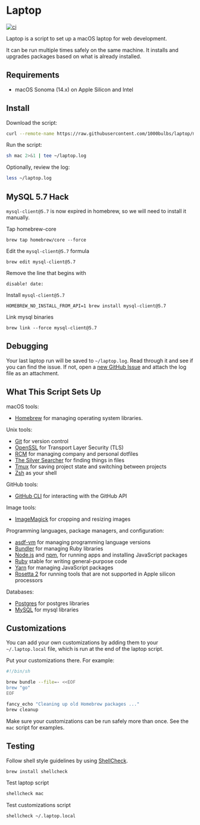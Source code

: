 # Laptop

[![ci](https://github.com/1000bulbs/laptop/actions/workflows/test.yml/badge.svg)](https://github.com/1000Bulbs/laptop/actions/workflows/test.yml)

Laptop is a script to set up a macOS laptop for web development.

It can be run multiple times safely on the same machine. It installs and
upgrades packages based on what is already installed.

## Requirements

- macOS Sonoma (14.x) on Apple Silicon and Intel

## Install

Download the script:

```sh
curl --remote-name https://raw.githubusercontent.com/1000bulbs/laptop/master/mac
```

Run the script:

```sh
sh mac 2>&1 | tee ~/laptop.log
```

Optionally, review the log:

```sh
less ~/laptop.log
```

## MySQL 5.7 Hack

`mysql-client@5.7` is now expired in homebrew, so we will need to install it manually.

Tap homebrew-core

```
brew tap homebrew/core --force
```

Edit the `mysql-client@5.7` formula

```
brew edit mysql-client@5.7
```

Remove the line that begins with

```
disable! date:
```

Install `mysql-client@5.7`

```
HOMEBREW_NO_INSTALL_FROM_API=1 brew install mysql-client@5.7
```

Link mysql binaries

```
brew link --force mysql-client@5.7
```

## Debugging

Your last laptop run will be saved to `~/laptop.log`. Read through it and see if
you can find the issue. If not, open a [new GitHub
Issue](https://github.com/1000bulbs/laptop/issues/new) and attach the log file
as an attachment.

## What This Script Sets Up

macOS tools:

- [Homebrew] for managing operating system libraries.

[Homebrew]: http://brew.sh/

Unix tools:

- [Git] for version control
- [OpenSSL] for Transport Layer Security (TLS)
- [RCM] for managing company and personal dotfiles
- [The Silver Searcher] for finding things in files
- [Tmux] for saving project state and switching between projects
- [Zsh] as your shell

[Git]: https://git-scm.com/
[OpenSSL]: https://www.openssl.org/
[RCM]: https://github.com/thoughtbot/rcm
[The Silver Searcher]: https://github.com/ggreer/the_silver_searcher
[Tmux]: https://tmux.github.io/
[Zsh]: https://www.zsh.org/

GitHub tools:

- [GitHub CLI] for interacting with the GitHub API

[GitHub CLI]: https://cli.github.com/

Image tools:

- [ImageMagick] for cropping and resizing images

Programming languages, package managers, and configuration:

- [asdf-vm] for managing programming language versions
- [Bundler] for managing Ruby libraries
- [Node.js] and [npm], for running apps and installing JavaScript packages
- [Ruby] stable for writing general-purpose code
- [Yarn] for managing JavaScript packages
- [Rosetta 2] for running tools that are not supported in Apple silicon processors

[Bundler]: https://bundler.io/
[ImageMagick]: https://www.imagemagick.org/
[Node.js]: http://nodejs.org/
[npm]: https://www.npmjs.org/
[asdf-vm]: https://github.com/asdf-vm/asdf
[Ruby]: https://www.ruby-lang.org/en/
[Yarn]: https://yarnpkg.com/en/
[Rosetta 2]: https://developer.apple.com/documentation/apple-silicon/about-the-rosetta-translation-environment

Databases:

- [Postgres] for postgres libraries
- [MySQL] for mysql libraries

[Postgres]: https://www.postgresql.org/
[MySQL]: https://www.mysql.com

## Customizations

You can add your own customizations by adding them to your `~/.laptop.local`
file, which is run at the end of the laptop script.

Put your customizations there.
For example:

```sh
#!/bin/sh

brew bundle --file=- <<EOF
brew "go"
EOF

fancy_echo "Cleaning up old Homebrew packages ..."
brew cleanup
```

Make sure your customizations can be run safely more than once.
See the `mac` script for examples.

## Testing

Follow shell style guidelines by using [ShellCheck].

```sh
brew install shellcheck
```

[ShellCheck]: https://www.shellcheck.net/about.html

Test laptop script

```sh
shellcheck mac
```

Test customizations script

```sh
shellcheck ~/.laptop.local
```
